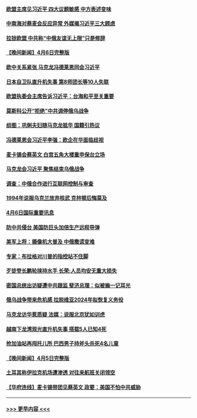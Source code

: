 #### [欧盟主席见习近平 四大议题敏感 中方表述变味](../pages/prog202/a103685115.md?t=04071243) 
#### [中南海对蔡麦会反应异常 外媒揭习近平三大顾虑](../pages/prog202/a103685016.md?t=04071243) 
#### [拉拢欧盟 中共称“中俄友谊无上限”只是修辞](../pages/prog202/a103685037.md?t=04071243) 
#### [【晚间新闻】4月6日完整版](../pages/prog202/a103685072.md?t=04071243) 
#### [欧中关系紧张 马克龙冯德莱恩同会习近平](../pages/prog202/a103684941.md?t=04071243) 
#### [日本自卫队直升机失事 第8师团长等10人失联](../pages/prog202/a103684967.md?t=04071243) 
#### [欧盟执委会主席告诉习近平：台海和平至关重要](../pages/prog202/a103684900.md?t=04071243) 
#### [莫斯科公开“拒绝”中共调停俄乌战争](../pages/prog202/a103684889.md?t=04071243) 
#### [组图：巩俐夫妇随马克龙抵华 国籍引热议](../pages/prog202/a103684745.md?t=04071243) 
#### [冯德莱恩会习近平李强：欧企在华面临歧视](../pages/prog202/a103684731.md?t=04071243) 
#### [麦卡锡会蔡英文 白宫五角大楼重申保台立场](../pages/prog202/a103684730.md?t=04071243) 
#### [马克龙会习近平 聚焦结束乌俄战争](../pages/prog202/a103684732.md?t=04071243) 
#### [调查：中俄合作进行互联网控制与审查](../pages/prog202/a103684650.md?t=04071243) 
#### [1994年说服乌克兰放弃核武 克林顿后悔莫及](../pages/prog202/a103684627.md?t=04071243) 
#### [4月6日国际重要讯息](../pages/prog202/a103684487.md?t=04071243) 
#### [防中共侵台 美国防巨头加倍生产远程导弹](../pages/prog202/a103684477.md?t=04071243) 
#### [美军上将：摄像机大普及 中俄撒谎变难](../pages/prog202/a103684447.md?t=04071243) 
#### [专家：布拉格对川普的指控站不住脚](../pages/prog202/a103684469.md?t=04071243) 
#### [歹徒登长鹏轮挟持水手 长荣:人员均安无重大损失](../pages/prog202/a103684430.md?t=04071243) 
#### [密国总统出访疑遭中共跟监 斐济总理：似被搧一记耳光](../pages/prog202/a103684403.md?t=04071243) 
#### [俄乌战争带来危机感 拉脱维亚2024年拟恢复义务役](../pages/prog202/a103684384.md?t=04071243) 
#### [马克龙访华惹质疑 法媒：说服北京犹如训虎](../pages/prog202/a103684378.md?t=04071243) 
#### [越南下龙湾观光直升机失事 搭载5人已知4死](../pages/prog202/a103684338.md?t=04071243) 
#### [抢加油站再闯托儿所 巴西男子持斧头杀死4名儿童](../pages/prog202/a103684283.md?t=04071243) 
#### [【晚间新闻】4月5日完整版](../pages/prog202/a103684253.md?t=04071243) 
#### [土耳其称伊拉克机场遭渗透 对往来航班关闭领空](../pages/prog202/a103684269.md?t=04071243) 
#### [【华府连线】麦卡锡带团见蔡英文 政要：美国不怕中共威胁](../pages/prog202/a103684258.md?t=04071243) 

----
#### [ >>> 更早内容 <<< ](../indexes/prog202-earlier.md)

